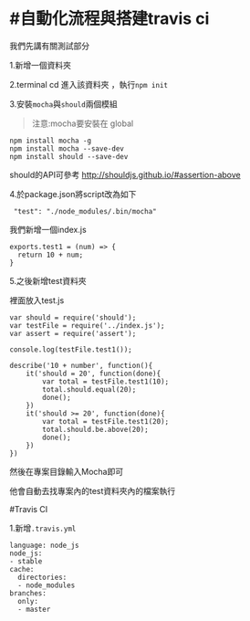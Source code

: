 # #自動化流程與搭建travis ci

我們先講有關測試部分

1.新增一個資料夾

2.terminal cd 進入該資料夾 ，執行`npm init`

3.安裝`mocha`與`should`兩個模組

>注意:mocha要安裝在 global

```
npm install mocha -g             
npm install mocha --save-dev     
npm install should --save-dev
```

should的API可參考
http://shouldjs.github.io/#assertion-above

4.於package.json將script改為如下

```
 "test": "./node_modules/.bin/mocha"
```

我們新增一個index.js

```
exports.test1 = (num) => {
  return 10 + num;
}
```

5.之後新增test資料夾

裡面放入test.js

```
var should = require('should');
var testFile = require('../index.js');
var assert = require('assert');

console.log(testFile.test1());

describe('10 + number', function(){
    it('should = 20', function(done){
        var total = testFile.test1(10);
        total.should.equal(20);  
        done();
    })
    it('should >= 20', function(done){
        var total = testFile.test1(20);
        total.should.be.above(20);  
        done();
    })
})
```

然後在專案目錄輸入Mocha即可

他會自動去找專案內的test資料夾內的檔案執行


#Travis CI

1.新增`.travis.yml`

```
language: node_js
node_js:
- stable
cache:
  directories:
  - node_modules
branches:
  only:
  - master
```

#
